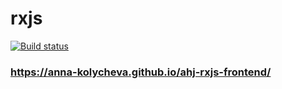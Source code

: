 # rxjs
[![Build status](https://ci.appveyor.com/api/projects/status/opq484kimr87fcxq?svg=true)](https://ci.appveyor.com/project/Anna-Kolycheva/ahj-rxjs-frontend)

### https://anna-kolycheva.github.io/ahj-rxjs-frontend/